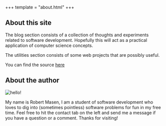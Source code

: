 +++
template = "about.html"
+++

## About this site

The blog section consists of a collection of thoughts and experiments related to software development.
Hopefully this will act as a practical application of computer science concepts.

The utilities section consists of some web projects that are possibly useful.

You can find the source [here](https://github.com/freemasen/wiredforge.com)

## About the author

![hello!](/images/me.png)

My name is Robert Masen, I am a student of software development who loves to dig into (sometimes pointless)
software problems for fun in my free time. Feel free to hit the contact tab on the left and send me a message if you 
have a question or a comment. Thanks for visiting!